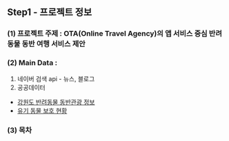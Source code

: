 ## Step1 - 프로젝트 정보
### (1) 프로젝트 주제 : OTA(Online Travel Agency)의 앱 서비스 중심 반려동물 동반 여행 서비스 제안
### (2) Main Data :
1. 네이버 검색 api - 뉴스, 블로그
2. 공공데이터
- [강원도 반려동물 동반관광 정보](https://www.data.go.kr/data/15096638/fileData.do)
- [유기 동물 보호 현황](https://data.gg.go.kr/portal/data/service/selectServicePage.do?&infId=UOKOBXSYKT10BAGIDAXZ28522406&infSeq=1)
### (3) 목차

